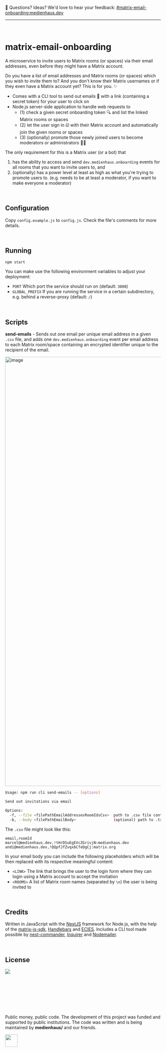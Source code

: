 <br>

🖤 Questions? Ideas? We'd love to hear your feedback: [#matrix-email-onboarding:medienhaus.dev](https://matrix.to/#/#matrix-email-onboarding:medienhaus.dev)

<hr>
<br>

# matrix-email-onboarding

A microservice to invite users to Matrix rooms (or spaces) via their email addresses, even before they might have a Matrix account.

Do you have a list of email addresses and Matrix rooms (or spaces) which you wish to invite them to? And you don't know their Matrix usernames or if they even have a Matrix account yet? This is for you. ✨

- Comes with a CLI tool to send out emails 📨 with a link (containing a secret token) for your user to click on
- Node.js server-side application to handle web requests to
  - (1) check a given secret onboarding token 🔍 and list the linked Matrix rooms or spaces
  - (2) let the user sign in ☑️ with their Matrix account and automatically join the given rooms or spaces
  - (3) (optionally) promote those newly joined users to become moderators or administrators 🧑‍⚖️

The only requirement for this is a Matrix user (or a bot) that
1. has the ability to access and send `dev.medienhaus.onboarding` events for all rooms that you want to invite users to, and
2. (optionally) has a power level at least as high as what you're trying to promote users to. (e.g. needs to be at least a moderator, if you want to make everyone a moderator)

<br>

## Configuration

Copy `config.example.js` to `config.js`. Check the file's comments for more details.

<br>

## Running

```bash
npm start
```

You can make use the following environment variables to adjust your deployment:
- `PORT` Which port the service should run on (default: `3000`)
- `GLOBAL_PREFIX` If you are running the service in a certain subdirectory, e.g. behind a reverse-proxy (default: `/`)

<br>

## Scripts

**send-emails** - Sends out one email per unique email address in a given `.csv` file, and adds one `dev.medienhaus.onboarding` event per email address to each Matrix room/space containing an encrypted identifier unique to the recipient of the email.

<img width="1384" alt="image" src="https://github.com/medienhaus/matrix-email-onboarding/assets/706419/2a8bd954-cbf7-4406-bb78-a4bf669c783a">


```bash
Usage: npm run cli send-emails -- [options]

Send out invitations via email

Options:
  -f, --file <filePathEmailAddressesRoomIdsCsv>  path to .csv file containing email addresses and room IDs
  -b, --body <filePathEmailBody>                 (optional) path to .txt file containing the email body
```

The `.csv` file might look like this:
```csv
email,roomId
marcel@medienhaus.dev,!tHrDSuEgEVcZGrivjN:medienhaus.dev
andi@medienhaus.dev,!QQpfJfZvqxbCfeDgCj:matrix.org
```

In your email body you can include the following placeholders which will be then replaced with its respective meaningful content:

- `<LINK>` The link that brings the user to the login form where they can login using a Matrix account to accept the invitation
- `<ROOMS>` A list of Matrix room names (separated by `\n`) the user is being invited to

<br>

## Credits

Written in JavaScript with the [NestJS](https://github.com/nestjs/nest) framework for Node.js, with the help of the [matrix-js-sdk](https://github.com/matrix-org/matrix-js-sdk), [Handlebars](https://github.com/handlebars-lang/handlebars.js) and [ECIES](https://github.com/ecies/js). Includes a CLI tool made possible by [nest-commander](https://github.com/jmcdo29/nest-commander), [Inquirer](https://github.com/SBoudrias/Inquirer.js) and [Nodemailer](https://github.com/nodemailer/nodemailer).

<br>

## License

<a href="LICENSE"><img src="https://mirrors.creativecommons.org/presskit/buttons/88x31/svg/cc-zero.svg" /></a>

<br><br><br><br><br><br>

Public money, public code. The development of this project was funded and supported by public institutions. The code was written and is being maintained by **medienhaus/** and our friends.

<a href="https://medienhaus.dev" target="_blank"><img src="https://medienhaus.dev/favicon.svg" width="40" /></a>
